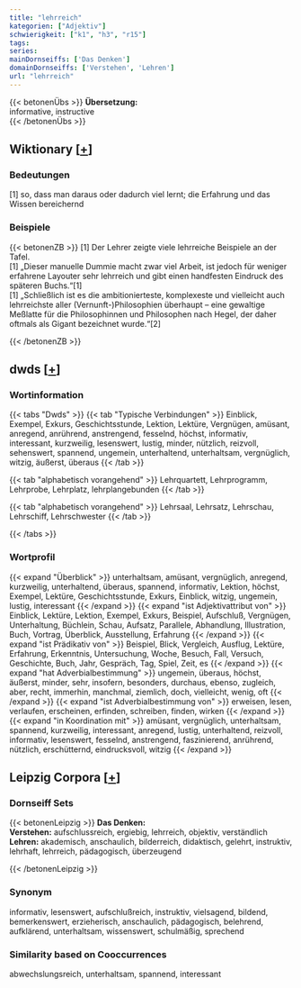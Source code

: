 ```yaml
---
title: "lehrreich"
kategorien: ["Adjektiv"]
schwierigkeit: ["k1", "h3", "r15"]
tags:
series:
mainDornseiffs: ['Das Denken']
domainDornseiffs: ['Verstehen', 'Lehren']
url: "lehrreich"
---
```


{{< betonenÜbs >}}
**Übersetzung:**  
informative, instructive  
{{< /betonenÜbs >}}

## Wiktionary [[+](https://de.wiktionary.org/wiki/lehrreich)]

### Bedeutungen
[1] so, dass man daraus oder dadurch viel lernt; die Erfahrung und das Wissen bereichernd  

### Beispiele
{{< betonenZB >}}
[1] Der Lehrer zeigte viele lehrreiche Beispiele an der Tafel.  
[1] „Dieser manuelle Dummie macht zwar viel Arbeit, ist jedoch für weniger erfahrene Layouter sehr lehrreich und gibt einen handfesten Eindruck des späteren Buchs.“[1]  
[1] „Schließlich ist es die ambitionierteste, komplexeste und vielleicht auch lehrreichste aller (Vernunft-)Philosophien überhaupt – eine gewaltige Meßlatte für die Philosophinnen und Philosophen nach Hegel, der daher oftmals als Gigant bezeichnet wurde.“[2]  

{{< /betonenZB >}}


## dwds [[+](https://www.dwds.de/wb/lehrreich)]

### Wortinformation
{{< tabs "Dwds" >}}
{{< tab "Typische Verbindungen" >}}
Einblick, Exempel, Exkurs, Geschichtsstunde, Lektion, Lektüre, Vergnügen, amüsant, anregend, anrührend, anstrengend, fesselnd, höchst, informativ, interessant, kurzweilig, lesenswert, lustig, minder, nützlich, reizvoll, sehenswert, spannend, ungemein, unterhaltend, unterhaltsam, vergnüglich, witzig, äußerst, überaus
{{< /tab >}}

{{< tab "alphabetisch vorangehend" >}}
Lehrquartett, Lehrprogramm, Lehrprobe, Lehrplatz, lehrplangebunden
{{< /tab >}}

{{< tab "alphabetisch vorangehend" >}}
Lehrsaal, Lehrsatz, Lehrschau, Lehrschiff, Lehrschwester
{{< /tab >}}

{{< /tabs >}}

### Wortprofil
{{< expand "Überblick" >}} unterhaltsam, amüsant, vergnüglich, anregend, kurzweilig, unterhaltend, überaus, spannend, informativ, Lektion, höchst, Exempel, Lektüre, Geschichtsstunde, Exkurs, Einblick, witzig, ungemein, lustig, interessant {{< /expand >}}
{{< expand "ist Adjektivattribut von" >}} Einblick, Lektüre, Lektion, Exempel, Exkurs, Beispiel, Aufschluß, Vergnügen, Unterhaltung, Büchlein, Schau, Aufsatz, Parallele, Abhandlung, Illustration, Buch, Vortrag, Überblick, Ausstellung, Erfahrung {{< /expand >}}
{{< expand "ist Prädikativ von" >}} Beispiel, Blick, Vergleich, Ausflug, Lektüre, Erfahrung, Erkenntnis, Untersuchung, Woche, Besuch, Fall, Versuch, Geschichte, Buch, Jahr, Gespräch, Tag, Spiel, Zeit, es {{< /expand >}}
{{< expand "hat Adverbialbestimmung" >}} ungemein, überaus, höchst, äußerst, minder, sehr, insofern, besonders, durchaus, ebenso, zugleich, aber, recht, immerhin, manchmal, ziemlich, doch, vielleicht, wenig, oft {{< /expand >}}
{{< expand "ist Adverbialbestimmung von" >}} erweisen, lesen, verlaufen, erscheinen, erfinden, schreiben, finden, wirken {{< /expand >}}
{{< expand "in Koordination mit" >}} amüsant, vergnüglich, unterhaltsam, spannend, kurzweilig, interessant, anregend, lustig, unterhaltend, reizvoll, informativ, lesenswert, fesselnd, anstrengend, faszinierend, anrührend, nützlich, erschütternd, eindrucksvoll, witzig {{< /expand >}}

## Leipzig Corpora [[+](https://corpora.uni-leipzig.de/en/res?word=lehrreich&corpusId=deu_newscrawl-public_2018)]

### Dornseiff Sets
{{< betonenLeipzig >}}
**Das Denken:**  
**Verstehen:** aufschlussreich, ergiebig, lehrreich, objektiv, verständlich  
**Lehren:** akademisch, anschaulich, bilderreich, didaktisch, gelehrt, instruktiv, lehrhaft, lehrreich, pädagogisch, überzeugend  

{{< /betonenLeipzig >}}

### Synonym
informativ, lesenswert, aufschlußreich, instruktiv, vielsagend, bildend, bemerkenswert, erzieherisch, anschaulich, pädagogisch, belehrend, aufklärend, unterhaltsam, wissenswert, schulmäßig, sprechend


### Similarity based on Cooccurrences
abwechslungsreich, unterhaltsam, spannend, interessant

